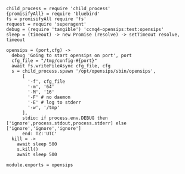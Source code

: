     child_process = require 'child_process'
    {promisifyAll} = require 'bluebird'
    fs = promisifyAll require 'fs'
    request = require 'superagent'
    debug = (require 'tangible') 'ccnq4-opensips:test:opensips'
    sleep = (timeout) -> new Promise (resolve) -> setTimeout resolve, timeout

    opensips = (port,cfg) ->
      debug 'Going to start opensips on port', port
      cfg_file = "/tmp/config-#{port}"
      await fs.writeFileAsync cfg_file, cfg
      s = child_process.spawn '/opt/opensips/sbin/opensips',
          [
            '-f', cfg_file
            '-m', '64'
            '-M', '16'
            '-F' # no daemon
            '-E' # log to stderr
            '-w', '/tmp'
          ],
          stdio: if process.env.DEBUG then ['ignore',process.stdout,process.stderr] else ['ignore','ignore','ignore']
          end: TZ:'UTC'
      kill = ->
        await sleep 500
        s.kill()
        await sleep 500

    module.exports = opensips
